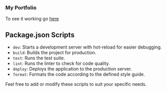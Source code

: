 ### My Portfolio

To see it working go [here](https://pritam-4efd0.web.app/)

## Package.json Scripts

- `dev`: Starts a development server with hot-reload for easier debugging.
- `build`: Builds the project for production.
- `test`: Runs the test suite.
- `lint`: Runs the linter to check for code quality.
- `deploy`: Deploys the application to the production server.
- `format`: Formats the code according to the defined style guide.

Feel free to add or modify these scripts to suit your specific needs.